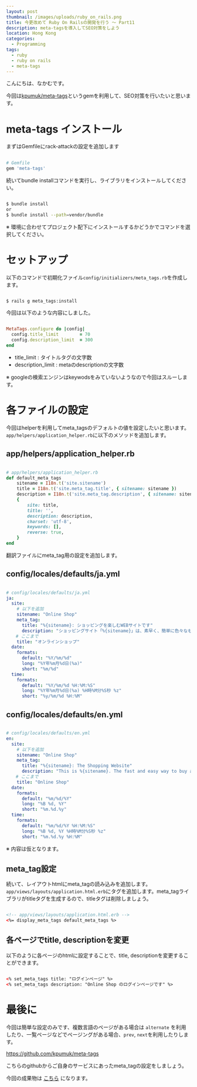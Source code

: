 ```yaml
---
layout: post
thumbnail: /images/uploads/ruby_on_rails.png
title: 今更改めて Ruby On Railsの開発を行う 〜 Part11
description: meta-tagsを導入してSEO対策をしよう
location: Hong Kong
categories:
  - Programming
tags:
  - ruby
  - ruby on rails
  - meta-tags
---
```

こんにちは、なかむです。

今回は[kpumuk/meta-tags](https://github.com/kpumuk/meta-tags)というgemを利用して、SEO対策を行いたいと思います。

# meta-tags インストール
まずはGemfileにrack-attackの設定を追加します
```ruby
      
# Gemfile
gem 'meta-tags'

```
    
続いてbundle installコマンドを実行し、ライブラリをインストールしてください。
```bash

$ bundle install
or
$ bundle install --path=vendor/bundle

```
※ 環境に合わせてプロジェクト配下にインストールするかどうかでコマンドを選択してください。


# セットアップ
以下のコマンドで初期化ファイル`config/initializers/meta_tags.rb`を作成します。

```bash

$ rails g meta_tags:install

```

今回は以下のような内容にしました。
```ruby

MetaTags.configure do |config|
  config.title_limit        = 70
  config.description_limit  = 300
end

```
* title_limit : タイトルタグの文字数
* description_limit : metaのdescriptionの文字数

※ googleの検索エンジンはkeywodsをみていないようなので今回はスルーします。

# 各ファイルの設定
今回はhelperを利用してmeta_tagsのデフォルトの値を設定したいと思います。`app/helpers/application_helper.rb`に以下のメソッドを追加します。


## app/helpers/application_helper.rb

```ruby

# app/helpers/application_helper.rb
def default_meta_tags
    sitename = I18n.t('site.sitename')
    title = I18n.t('site.meta_tag.title', { sitename: sitename })
    description = I18n.t('site.meta_tag.description', { sitename: sitename })
    {
        site: title,
        title: '',
        description: description,
        charset: 'utf-8',
        keywords: [],
        reverse: true,
    }
end

```

翻訳ファイルにmeta_tag用の設定を追加します。

## config/locales/defaults/ja.yml
```yaml

# config/locales/defaults/ja.yml
ja:
  site:
    # 以下を追加
    sitename: "Online Shop"
    meta_tag:
      title: "%{sitename}: ショッピングを楽しむWEBサイトです"
      description: "ショッピングサイト「%{sitename}」は、素早く、簡単に色々なものを購入できるショッピングサイトです。"
 　 # ここまで
    title: "オンラインショップ"
  date:
    formats:
      default: "%Y/%m/%d"
      long: "%Y年%m月%d日(%a)"
      short: "%m/%d"
  time:
    formats:
      default: "%Y/%m/%d %H:%M:%S"
      long: "%Y年%m月%d日(%a) %H時%M分%S秒 %z"
      short: "%y/%m/%d %H:%M"

```


## config/locales/defaults/en.yml
```yaml

# config/locales/defaults/en.yml
en:
  site:
    # 以下を追加
    sitename: "Online Shop"
    meta_tag:
      title: "%{sitename}: The Shopping Website"
      description: "This is %{sitename}. The fast and easy way to buy almost anything."
 　 # ここまで
    title: "Online Shop"
  date:
    formats:
      default: "%m/%d/%Y"
      long: "%B %d, %Y"
      short: "%m.%d.%y"
  time:
    formats:
      default: "%m/%d/%Y %H:%M:%S"
      long: "%B %d, %Y %H時%M分%S秒 %z"
      short: "%m.%d.%y %H:%M"

```
※ 内容は仮となります。


## meta_tag設定
続いて、レイアウトhtmlにmeta_tagの読み込みを追加します。  
`app/views/layouts/application.html.erb`にタグを追加します。meta_tagライブラリがtitleタグを生成するので、titleタグは削除しましょう。

```html

<!-- app/views/layouts/application.html.erb -->
<%= display_meta_tags default_meta_tags %>

```

## 各ページでtitle, descriptionを変更
以下のように各ページのhtmlに設定することで、title, descriptionを変更することができます。

```html

<% set_meta_tags title: "ログインページ" %>
<% set_meta_tags description: "Online Shop のログインページです" %>

```

# 最後に
今回は簡単な設定のみです、複数言語のページがある場合は `alternate` を利用したり、一覧ページなどでページングがある場合、`prev`, `next`を利用したりします。

<https://github.com/kpumuk/meta-tags>

こちらのgithubからご自身のサービスにあったmeta_tagの設定をしましょう。


今回の成果物は [こちら](https://github.com/nakanakamu0828/netshop/tree/v0.11) になります。

